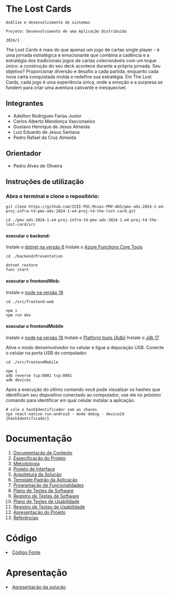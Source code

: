 # The Lost Cards

`Análise e desenvolvimento de sistemas`

`Projeto: Desenvolvimento de uma Aplicação Distribuída`

`2024/1`

The Lost Cards é mais do que apenas um jogo de cartas single player - é uma jornada estratégica e emocionante que combina a cadência e a estratégia dos tradicionais jogos de cartas colecionáveis com um toque único: a construção do seu deck acontece durante a própria jornada. Seu objetivo? Proporcionar diversão e desafio a cada partida, enquanto cada nova carta conquistada molda e redefine sua estratégia. Em The Lost Cards, cada jogo é uma experiência única, onde a emoção e a surpresa se fundem para criar uma aventura cativante e inesquecível.

## Integrantes

* Adeilton Rodrigues Farias Junior
* Carlos Alberto Mendonça Vasconselos
* Gustavo Henrique de Jesus Almeida
* Luiz Eduardo de Jesus Santana
* Pedro Rafael da Cruz Almeida

## Orientador

* Pedro Alves de Oliveira

## Instruções de utilização

### Abra o terminal e clone o repositório:

```shell
git clone https://github.com/ICEI-PUC-Minas-PMV-ADS/pmv-ads-2024-1-e4-proj-infra-t4-pmv-ads-2024-1-e4-proj-t4-the-lost-card.git

cd ./pmv-ads-2024-1-e4-proj-infra-t4-pmv-ads-2024-1-e4-proj-t4-the-lost-card/src
```

#### executar o backend:

Instale o [dotnet na versão 6](https://dotnet.microsoft.com/pt-br/download/dotnet/6.0)
Instale o [Azure Functions Core Tools](https://learn.microsoft.com/pt-br/azure/azure-functions/create-first-function-cli-csharp?tabs=windows%2Cazure-cli)

```shell
cd ./backend/Presentation

dotnet restore
func start
```

#### executar o frontendWeb:

Instale o [node na versão 18](https://nodejs.org/pt/blog/release/v18.12.1)

```shell
cd ./src/frontend-web

npm i
npm run dev
```

#### executar o frontendMobile

Instale o [node na versão 18](https://nodejs.org/pt/blog/release/v18.12.1)
Instale o [Platform tools (Adb)](https://developer.android.com/tools/releases/platform-tools)
Instale o [Jdk 17](https://www.oracle.com/br/java/technologies/downloads/#java17)

Ative o modo densenvolvedor no celular e ligue a depuração USB.
Conecte o celular na porta USB do computador.

```shell
cd ./src/frontendMobile

npm i
adb reverse tcp:8081 tcp:8081
adb devices
```

Após a execução do ultimo comando você pode visualizar os hashes que identificam seu dispositivo conectado ao computador, use ele no próximo comando para identificar em qual celular instalar a aplicação.

```shell
# cole o hashIdentificador sem as chaves
npx react-native run-android - mode debug - deviceId {hashIdentificador}
```
# Documentação

<ol>
<li><a href="docs/01-Documentação de Contexto.md"> Documentação de Contexto</a></li>
<li><a href="docs/02-Especificação do Projeto.md"> Especificação do Projeto</a></li>
<li><a href="docs/03-Metodologia.md"> Metodologia</a></li>
<li><a href="docs/04-Projeto de Interface.md"> Projeto de Interface</a></li>
<li><a href="docs/05-Arquitetura da Solução.md"> Arquitetura da Solução</a></li>
<li><a href="docs/06-Template Padrão da Aplicação.md"> Template Padrão da Aplicação</a></li>
<li><a href="docs/07-Programação de Funcionalidades.md"> Programação de Funcionalidades</a></li>
<li><a href="docs/08-Plano de Testes de Software.md"> Plano de Testes de Software</a></li>
<li><a href="docs/09-Registro de Testes de Software.md"> Registro de Testes de Software</a></li>
<li><a href="docs/10-Plano de Testes de Usabilidade.md"> Plano de Testes de Usabilidade</a></li>
<li><a href="docs/11-Registro de Testes de Usabilidade.md"> Registro de Testes de Usabilidade</a></li>
<li><a href="docs/12-Apresentação do Projeto.md"> Apresentação do Projeto</a></li>
<li><a href="docs/13-Referências.md"> Referências</a></li>
</ol>

# Código

<li><a href="src/README.md"> Código Fonte</a></li>

# Apresentação

<li><a href="presentation/README.md"> Apresentação da solução</a></li>
